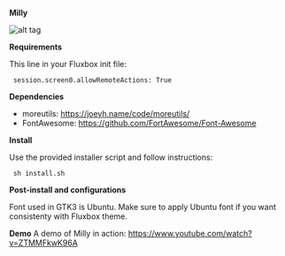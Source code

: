 <b>Milly</b>

![alt tag](https://raw.githubusercontent.com/xexpanderx/Fluxbox-themes/master/Milly/screenshot.png)

<b> Requirements </b>

This line in your Fluxbox init file:

<code> session.screen0.allowRemoteActions:	True </code>

<b>Dependencies</b>

- moreutils: https://joeyh.name/code/moreutils/
- FontAwesome: https://github.com/FortAwesome/Font-Awesome

<b>Install</b>

Use the provided installer script and follow instructions:

<code> sh install.sh </code>

<b>Post-install and configurations</b>

Font used in GTK3 is Ubuntu. Make sure to apply Ubuntu font if you want consistenty with Fluxbox theme.

<b>Demo</b>
A demo of Milly in action: https://www.youtube.com/watch?v=ZTMMFkwK96A
